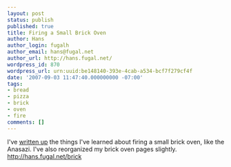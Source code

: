 ```yaml
---
layout: post
status: publish
published: true
title: Firing a Small Brick Oven
author: Hans
author_login: fugalh
author_email: hans@fugal.net
author_url: http://hans.fugal.net/
wordpress_id: 870
wordpress_url: urn:uuid:be148140-393e-4cab-a534-bcf7f279cf4f
date: '2007-09-03 11:47:40.000000000 -07:00'
tags:
- bread
- pizza
- brick
- oven
- fire
comments: []
---
```

<p>I've <a href="http://hans.fugal.net/brick/fire.html">written up</a> the things I've learned about firing a small brick oven, like the Anasazi. I've also reorganized my brick oven pages slightly. <a href="http://hans.fugal.net/brick">http://hans.fugal.net/brick</a> </p>
